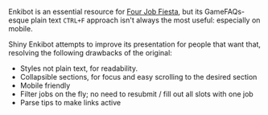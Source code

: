 Enkibot is an essential resource for [Four Job Fiesta](https://fourjobfiesta.com), but its GameFAQs-esque plain text `CTRL+F` approach isn't always the most useful: especially on mobile.

Shiny Enkibot attempts to improve its presentation for people that want that, resolving the following drawbacks of the original:

- Styles not plain text, for readability.
- Collapsible sections, for focus and easy scrolling to the desired section
- Mobile friendly
- Filter jobs on the fly; no need to resubmit / fill out all slots with one job
- Parse tips to make links active
